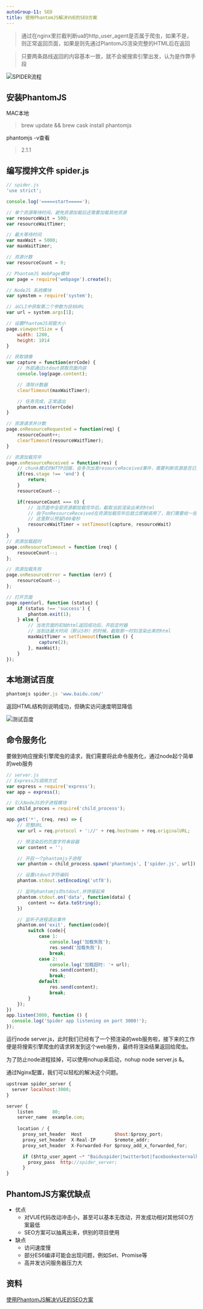 ```yaml
---
autoGroup-11: SEO
title: 使用PhantomJS解决VUE的SEO方案
---
```

> 通过在nginx里拦截判断ua的http_user_agent是否属于爬虫，如果不是，则正常返回页面，如果是则先通过PlantomJS渲染完整的HTML后在返回

> 只要两条路线返回的内容基本一致，就不会被搜索引擎出发，认为是作弊手段

![SPIDER流程](./images/b9807933c0bf4071b86edfe62d7366fe~tplv-k3u1fbpfcp-zoom-in-crop-mark_4536_0_0_0.png)

## 安装PhantomJS
MAC本地
> brew update && brew cask install phantomjs

phantomjs -v查看
> 2.1.1

## 编写搅拌文件 spider.js
```js
// spider.js
'use strict';

console.log('=====start=====');

// 单个资源等待时间，避免资源加载后还需要加载其他资源
var resourceWait = 500;
var resourceWaitTimer;

// 最大等待时间
var maxWait = 5000;
var maxWaitTimer;

// 资源计数
var resourceCount = 0;

// PhantomJS WebPage模块
var page = require('webpage').create();

// NodeJS 系统模块
var symstem = require('system');

// 从CLI中获取第二个参数为目标URL
var url = system.args[1];

// 设置PhantomJS视窗大小
page.viewportSize = {
    width: 1280,
    height: 1014
}

// 获取镜像
var capture = function(errCode) {
    // 外部通过stdout获取页面内容
    console.log(page.content);

    // 清除计数器
    clearTimeout(maxWaitTimer);

    // 任务完成，正常退出
    phantom.exit(errCode)
}

// 资源请求并计数
page.onResourceRequested = function(req) {
    resourceCount++;
    clearTimeout(resourceWaitTimer);
}

// 资源加载完毕
page.onResourceReceived = function(res) {
    // chunk模式的HTTP回报，会多次出发resourceReceived事件，需要判断资源是否已经end
    if(res.stage !== 'end') {
        return;
    }
    resourceCount--;

    if(resourceCount === 0) {
        // 当页面中全部资源都加载完毕后，截取当前渲染出来的html
        // 由于onResourceReceived在资源加载完毕后就立即被调用了，我们需要给一些事件让JS跑解析任务
        // 这里默认预留500毫秒
        resourceWaitTimer = setTimeout(capture, resourceWait)
    }
}
// 资源加载超时
page.onResourceTimeout = function (req) {
	resouceCount--;
};

// 资源加载失败
page.onResourceError = function (err) {
	resourceCount--;
};

// 打开页面
page.open(url, function (status) {
	if (status !== 'success') {
		phantom.exit(1);
	} else {
		// 当改页面的初始html返回成功后，开启定时器
		// 当到达最大时间（默认5秒）的时候，截取那一时刻渲染出来的html
		maxWaitTimer = setTimeout(function () {
			capture(2);
		}, maxWait);
	}
});
```
## 本地测试百度
```js
phantomjs spider.js 'www.baidu.com/'
```
返回HTML结构则说明成功，但确实访问速度明显降低

![测试百度](./images/eacc1d36a4094d2996a49f2778e53e82~tplv-k3u1fbpfcp-zoom-in-crop-mark_4536_0_0_0.png)

## 命令服务化
要做到响应搜索引擎爬虫的请求，我们需要将此命令服务化，通过node起个简单的web服务
```js
// server.js
// ExpressJS调用方式
var express = require('express');
var app = express();

// 引入NodeJS的子进程模块
var child_proces = require('child_process');

app.get('*', (req, res) => {
    // 完整URL
    var url = req.protocol + '://' + req.hostname + req.originalURL;

    // 预渲染后的页面字符串容器
    var content = '';

    // 开启一个phantomjs子进程
    var phantom = child_process.spawn('phantomjs', ['spider.js', url]);

    // 设置stdout字符编码
    phantom.stdout.setEncoding('utf8');

    // 监听phantomjs的stdout,并拼接起来
    phantom.stdout.on('data', function(data) {
        content += data.toString();
    })

    // 监听子进程退出事件
    phantom.on('exit', function(code){
        switch (code){
            case 1:
                console.log('加载失败');
                res.send('加载失败');
                break;
            case 2:
                console.log('加载超时: '+ url);
                res.send(content);
                break;
            default:
                res.send(content);
                break;
        }
    });
})
app.listen(3000, function () {
  console.log('Spider app listening on port 3000!');
});
```
运行node server.js，此时我们已经有了一个预渲染的web服务啦，接下来的工作便是将搜索引擎爬虫的请求转发到这个web服务，最终将渲染结果返回给爬虫。

为了防止node进程挂掉，可以使用nohup来启动，nohup node server.js &。

通过Nginx配置，我们可以轻松的解决这个问题。
```js
upstream spider_server {
  server localhost:3000;
}

server {
    listen       80;
    server_name  example.com;
    
    location / {
      proxy_set_header  Host            $host:$proxy_port;
      proxy_set_header  X-Real-IP       $remote_addr;
      proxy_set_header  X-Forwarded-For $proxy_add_x_forwarded_for;

      if ($http_user_agent ~* "Baiduspider|twitterbot|facebookexternalhit|rogerbot|linkedinbot|embedly|quora link preview|showyoubot|outbrain|pinterest|slackbot|vkShare|W3C_Validator|bingbot|Sosospider|Sogou Pic Spider|Googlebot|360Spider") {
        proxy_pass  http://spider_server;
      }
}
```
## PhantomJS方案优缺点
- 优点
    - 对VUE代码改动冲击小，甚至可以基本无改动，开发成功相对其他SEO方案最低
    - SEO方案可以抽离出来，供别的项目使用
- 缺点
    - 访问速度慢
    - 部分ES6编译可能会出现问题，例如Set、Promise等
    - 高并发访问服务器压力大



## 资料
[使用PhantomJS解决VUE的SEO方案](https://juejin.cn/post/7033661909756968973#heading-1)
